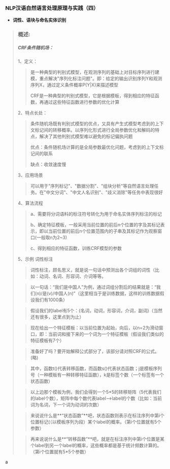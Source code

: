 ### NLP汉语自然语言处理原理与实践（四）
- **词性、语块与命名实体识别**
> ### 概述:
>
>
>
>
> ##### CRF条件随机场：
> 1、定义：
>>    是一种典型的判别式模型，在观测序列的基础上对目标序列进行建模，重点解决"序列化标注问题"。即：给定的输出识别序列Y和观测序列X，通过定义条件概率P(Y|X)来描述模型
>>
>> CRF是一种典型的判别式模型，它是根据模板，得到相应的特征函数，再通过这些特征函数进行参数的优化计算
>
> 2、特点长处：
>> 条件随机场既有判别式模型的优点，又具有产生式模型考虑到的上下文标记间的转移概率。以序列化形式进行全局参数优化和解码的特点，解决了其他判别式模型难以避免的标记偏执问题
>>
>> 优点：条件随机场计算的是全局参数最优化问题，考虑到的上下文标记间的联系
>>
>> 缺点：收敛速度慢
>>
> 3、应用场景
>> 可以用于"序列标记"、"数据分割"、"组块分析"等自然语言处理任务。在"中文分词"、"中文人名识别"、"歧义消除"等任务中表现很好
>
> 4、算法流程
>> a、需要将分词语料的标注符号转化为用于命名实体序列标注的标记
>>
>> b、确定特征模板，一般采用当前位置的前后n个位置的字及其标记表示，即以当前位置的前后n个位置范围内的子串及其标记作为观察窗口(一般取n为2~3)
>>
>> c、得到相应的特征函数，训练CRF模型的参数
>
> 5、示例 词性标注
>
>>词性标注，顾名思义，就是说一句话中预测出各个词组的词性（比如：动词、名词、形容词、介词等等。
>
>>以一句话：“我们是中国人”为例，通过词组分割后的结果就是：“我们(n)/是(v)/中国人(n)”（这里相当于是训练数据，这样的训练数据假设我们有1000条）
>
>>假设我们的label有5个：{名词，动词，形容词，介词，副词}（当然还有很多，这里点到为止）
>
>>现在给出一个特征模板：以当前位置为起始，向后，以n=2为滑动窗口，即：当前词和接下来的一个词为一个特征模板（假设我们类似的特征模板有7个）
>
>>准备好了吗？要开始解释公式部分了，该部分请对照CRF的公式。(略)
>
>>其中，函数t()代表转移函数，而函数s()代表状态函数；j是模板序列号（一种模板有一种转移特征函数），k是标签个数（一个标签有一个状态函数）
>
>>以上边那个模板为例，我们会得到一个5*5的转移矩阵（5代表我们的label个数），矩阵中每个数代表label-->label的个数（比如：当前词为名词，下一个词为动词的次数）
>
>>来说说什么是**“状态函数”**吧，状态函数则表示在标注序列中第i个位置标记(（以模板序列为段）某个label的概率。（第i个位置就有5个参数）
>
>>再来说说什么是**“转移函数”**吧，就是在标注序列中第i个位置是某个label到另一个label的概率，这些概率都是基于统计频数计算的。（第i个位置就有5*5个参数）
>
>
>
>






























a
